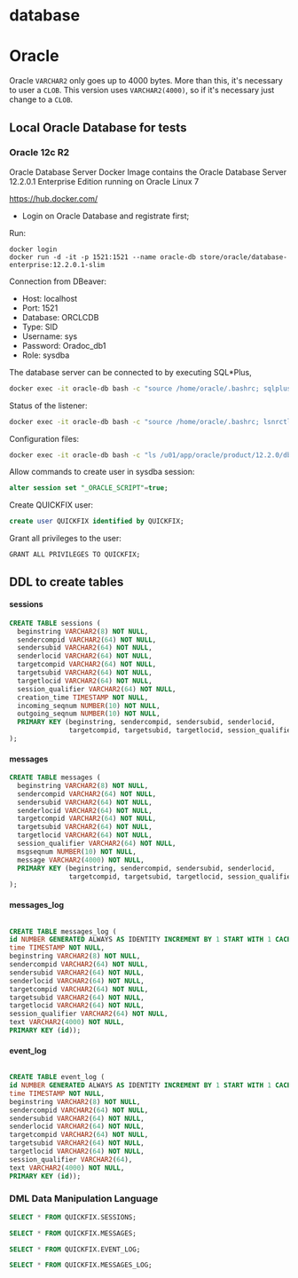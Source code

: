 # database

# Oracle

Oracle `VARCHAR2` only goes up to 4000 bytes. More than this, it's necessary to user a `CLOB`. 
This version uses `VARCHAR2(4000)`, so if it's necessary just change to a `CLOB`.


## Local Oracle Database for tests

### Oracle 12c R2

Oracle Database Server Docker Image contains the Oracle Database Server 12.2.0.1 Enterprise Edition running on Oracle Linux 7

https://hub.docker.com/
- Login on Oracle Database and registrate first;

Run:
```
docker login
docker run -d -it -p 1521:1521 --name oracle-db store/oracle/database-enterprise:12.2.0.1-slim
```

Connection from DBeaver:
- Host: localhost
- Port: 1521
- Database: ORCLCDB
- Type: SID
- Username: sys
- Password: Oradoc_db1
- Role: sysdba


The database server can be connected to by executing SQL*Plus,
```bash
docker exec -it oracle-db bash -c "source /home/oracle/.bashrc; sqlplus /nolog"
```

Status of the listener:
```bash
docker exec -it oracle-db bash -c "source /home/oracle/.bashrc; lsnrctl status"
```

Configuration files:
```bash
docker exec -it oracle-db bash -c "ls /u01/app/oracle/product/12.2.0/dbhome_1/admin/ORCLCDB/"
```

Allow commands to create user in sysdba session:
```sql
alter session set "_ORACLE_SCRIPT"=true;
```

Create QUICKFIX user:
```sql
create user QUICKFIX identified by QUICKFIX;
```

Grant all privileges to the user:
```
GRANT ALL PRIVILEGES TO QUICKFIX;
```

## DDL to create tables


#### sessions

```sql
CREATE TABLE sessions (
  beginstring VARCHAR2(8) NOT NULL,
  sendercompid VARCHAR2(64) NOT NULL,
  sendersubid VARCHAR2(64) NOT NULL,
  senderlocid VARCHAR2(64) NOT NULL,
  targetcompid VARCHAR2(64) NOT NULL,
  targetsubid VARCHAR2(64) NOT NULL,
  targetlocid VARCHAR2(64) NOT NULL,
  session_qualifier VARCHAR2(64) NOT NULL,
  creation_time TIMESTAMP NOT NULL,
  incoming_seqnum NUMBER(10) NOT NULL,
  outgoing_seqnum NUMBER(10) NOT NULL,
  PRIMARY KEY (beginstring, sendercompid, sendersubid, senderlocid,
               targetcompid, targetsubid, targetlocid, session_qualifier)
);
```


#### messages

```sql
CREATE TABLE messages (
  beginstring VARCHAR2(8) NOT NULL,
  sendercompid VARCHAR2(64) NOT NULL,
  sendersubid VARCHAR2(64) NOT NULL,
  senderlocid VARCHAR2(64) NOT NULL,
  targetcompid VARCHAR2(64) NOT NULL,
  targetsubid VARCHAR2(64) NOT NULL,
  targetlocid VARCHAR2(64) NOT NULL,
  session_qualifier VARCHAR2(64) NOT NULL,
  msgseqnum NUMBER(10) NOT NULL,
  message VARCHAR2(4000) NOT NULL,
  PRIMARY KEY (beginstring, sendercompid, sendersubid, senderlocid,
               targetcompid, targetsubid, targetlocid, session_qualifier, msgseqnum)
);
```

#### messages_log

```sql

CREATE TABLE messages_log (
id NUMBER GENERATED ALWAYS AS IDENTITY INCREMENT BY 1 START WITH 1 CACHE 1000,
time TIMESTAMP NOT NULL,
beginstring VARCHAR2(8) NOT NULL,
sendercompid VARCHAR2(64) NOT NULL,
sendersubid VARCHAR2(64) NOT NULL,
senderlocid VARCHAR2(64) NOT NULL,
targetcompid VARCHAR2(64) NOT NULL,
targetsubid VARCHAR2(64) NOT NULL,
targetlocid VARCHAR2(64) NOT NULL,
session_qualifier VARCHAR2(64) NOT NULL,
text VARCHAR2(4000) NOT NULL,
PRIMARY KEY (id));
```

#### event_log

```sql

CREATE TABLE event_log (
id NUMBER GENERATED ALWAYS AS IDENTITY INCREMENT BY 1 START WITH 1 CACHE 1000,
time TIMESTAMP NOT NULL,
beginstring VARCHAR2(8) NOT NULL,
sendercompid VARCHAR2(64) NOT NULL,
sendersubid VARCHAR2(64) NOT NULL,
senderlocid VARCHAR2(64) NOT NULL,
targetcompid VARCHAR2(64) NOT NULL,
targetsubid VARCHAR2(64) NOT NULL,
targetlocid VARCHAR2(64) NOT NULL,
session_qualifier VARCHAR2(64),
text VARCHAR2(4000) NOT NULL,
PRIMARY KEY (id));
```


### DML Data Manipulation Language

```sql
SELECT * FROM QUICKFIX.SESSIONS;

SELECT * FROM QUICKFIX.MESSAGES;

SELECT * FROM QUICKFIX.EVENT_LOG;

SELECT * FROM QUICKFIX.MESSAGES_LOG;
```

